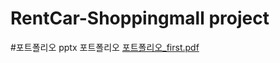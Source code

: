 # RentCar-Shoppingmall project 
#포트폴리오 pptx
포트폴리오
[포트폴리오_first.pdf](https://github.com/igbar91/RentCar-Shoppingmall/files/5127370/_first.pdf)
